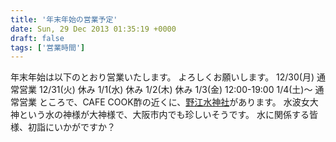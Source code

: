 ```yaml
---
title: '年末年始の営業予定'
date: Sun, 29 Dec 2013 01:35:19 +0000
draft: false
tags: ['営業時間']
---
```


年末年始は以下のとおり営業いたします。 よろしくお願いします。 12/30(月) 通常営業 12/31(火) 休み 1/1(水) 休み 1/2(木) 休み 1/3(金) 12:00-19:00 1/4(土)～ 通常営業 ところで、CAFE COOK酢の近くに、[野江水神社](//www001.upp.so-net.ne.jp/water-shrine/ "野江水神社")があります。 水波女大神という水の神様が大神様で、大阪市内でも珍しいそうです。 水に関係する皆様、初詣にいかがですか？